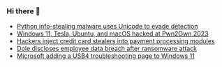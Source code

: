 ### Hi there 👋

<!--START_SECTION:feed-->
* [Python info-stealing malware uses Unicode to evade detection](https://www.bleepingcomputer.com/news/security/python-info-stealing-malware-uses-unicode-to-evade-detection/)
* [Windows 11, Tesla, Ubuntu, and macOS hacked at Pwn2Own 2023](https://www.bleepingcomputer.com/news/security/windows-11-tesla-ubuntu-and-macos-hacked-at-pwn2own-2023/)
* [Hackers inject credit card stealers into payment processing modules](https://www.bleepingcomputer.com/news/security/hackers-inject-credit-card-stealers-into-payment-processing-modules/)
* [Dole discloses employee data breach after ransomware attack](https://www.bleepingcomputer.com/news/security/dole-discloses-employee-data-breach-after-ransomware-attack/)
* [Microsoft adding a USB4 troubleshooting page to Windows 11](https://www.bleepingcomputer.com/news/microsoft/microsoft-adding-a-usb4-troubleshooting-page-to-windows-11/)
<!--END_SECTION:feed-->

<!--
**frankenk/frankenk** is a ✨ _special_ ✨ repository because its `README.md` (this file) appears on your GitHub profile.

Here are some ideas to get you started:

- 🔭 I’m currently working on ...
- 🌱 I’m currently learning ...
- 👯 I’m looking to collaborate on ...
- 🤔 I’m looking for help with ...
- 💬 Ask me about ...
- 📫 How to reach me: ...
- 😄 Pronouns: ...
- ⚡ Fun fact: ...
-->



